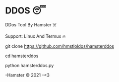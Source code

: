 # DDOS 😴
DDos Tool By Hamster ☠️

Support: Linux And Termux 🔥

git clone https://github.com/hmstloldos/hamsterddos

cd hamsterddos

python hamsterddos.py

-Hamster © 2021 
-<3
